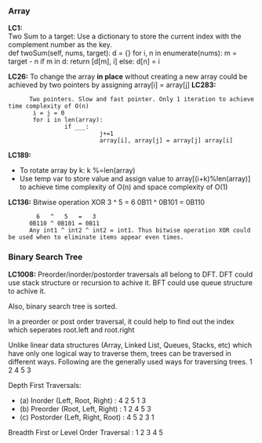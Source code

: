 ### Array
**LC1:**  
    Two Sum to a target: Use a dictionary to store the current index with the complement number as the key.  
    def twoSum(self, nums, target):
        d = {}
        for i, n in enumerate(nums):
            m = target - n
            if m in d:
                return [d[m], i]
            else:
                d[n] = i

**LC26:** To change the array **in place** without creating a new array could be achieved by two pointers by assigning array[i] = array[j]
**LC283:** 
          
          Two pointers. Slow and fast pointer. Only 1 iteration to achieve time complexity of O(n)
           i = j = 0
           for i in len(array):
                    if ___:
                              j+=1
                              array[i], array[j] = array[j] array[i]
                        
                          
**LC189:**
* To rotate array by k: k %=len(array)
* Use temp var to store value and assign value to array[(i+k)%len(array)] to achieve time complexity of O(n) and space complexity of O(1)
          
**LC136:** Bitwise operation XOR
           3   ^   5   =   6
          0B11 ^ 0B101 = 0B110
          
            6   ^   5   =   3
          0B110 ^ 0B101 = 0B11
          Any int1 ^ int2 ^ int2 = int1. Thus bitwise operation XOR could be used when to eliminate items appear even times.

          



### Binary Search Tree

**LC1008:** Preorder/inorder/postorder traversals all belong to DFT. 
DFT could use stack structure or recursion to achive it.
BFT could use queue structure to achive it.

Also, binary search tree is sorted. 

In a preorder or post order traversal, it could help to find out the index which seperates root.left and root.right


Unlike linear data structures (Array, Linked List, Queues, Stacks, etc) which have only one logical way to traverse them, trees can be traversed in different ways. Following are the generally used ways for traversing trees.
1
  2 
    4
    5
  3


Depth First Traversals:
* (a) Inorder (Left, Root, Right) : 4 2 5 1 3
* (b) Preorder (Root, Left, Right) : 1 2 4 5 3
* (c) Postorder (Left, Right, Root) : 4 5 2 3 1

Breadth First or Level Order Traversal : 1 2 3 4 5

